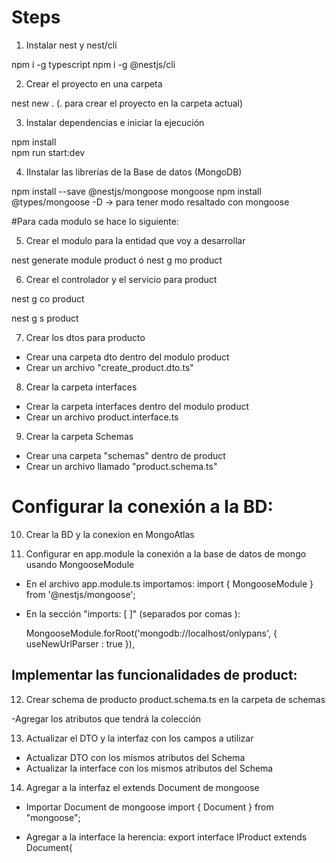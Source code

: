 # Steps

1. Instalar nest y nest/cli

npm i -g typescript
npm i -g @nestjs/cli

2. Crear el proyecto en una carpeta

nest new . (. para crear el proyecto en la carpeta actual)

3. Instalar dependencias e iniciar la ejecución

npm install     
npm run start:dev

4. IInstalar las librerías de la Base de datos (MongoDB)

npm install --save @nestjs/mongoose mongoose
npm install @types/mongoose -D -> para tener modo resaltado con mongoose
 
#Para cada modulo se hace lo siguiente:

5. Crear el modulo para la entidad que voy a desarrollar

nest generate module product ó nest g mo product

6. Crear el controlador y el servicio para product

nest g co product 

nest g s product 

7. Crear los dtos para producto

- Crear una carpeta dto dentro del modulo product
- Crear un archivo "create_product.dto.ts"

8. Crear la carpeta interfaces 

- Crear la carpeta interfaces dentro del modulo product
- Crear un archivo product.interface.ts

9. Crear la carpeta Schemas

- Crear una carpeta "schemas" dentro de product
- Crear un archivo llamado "product.schema.ts"


# Configurar la conexión a la BD:

10. Crear la BD y la conexion en MongoAtlas

11. Configurar en app.module la conexión a la base de datos de mongo usando MongooseModule

- En el archivo app.module.ts importamos: 
import { MongooseModule } from '@nestjs/mongoose';

- En la sección "imports: [ ]" (separados por comas ):

    MongooseModule.forRoot('mongodb://localhost/onlypans', { useNewUrlParser : true }), 

## Implementar las funcionalidades de product:

12. Crear schema de producto product.schema.ts en la carpeta de schemas

-Agregar los atributos que tendrá la colección 

13. Actualizar el DTO y la interfaz con los campos a utilizar 

- Actualizar DTO con los mismos atributos del Schema
- Actualizar la interface con los mismos atributos del Schema

14. Agregar a la interfaz el extends Document de mongoose

- Importar Document de mongoose
import { Document } from "mongoose";

- Agregar a la interface la herencia:
export interface IProduct extends Document{

